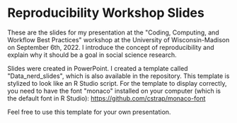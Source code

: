 # Reproducibility Workshop Slides

These are the slides for my presentation at the "Coding, Computing, and Workflow Best Practices" workshop at the University 
of Wisconsin-Madison on September 6th, 2022. I introduce the concept of reproducibility and explain why it should be a goal 
in social science research.

Slides were created in PowerPoint. I created a template called "Data_nerd_slides", which is also available in the repository.
This template is stylized to look like an R Studio script. For the template to display correctly, you need to have the
font "monaco" installed on your computer (which is the default font in R Studio): https://github.com/cstrap/monaco-font

Feel free to use this template for your own presentation.
